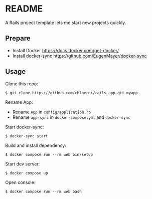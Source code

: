 # README

A Rails project template lets me start new projects quickly.

## Prepare

- Install Docker https://docs.docker.com/get-docker/
- Install docker-sync https://github.com/EugenMayer/docker-sync

## Usage

Clone this repo:

```
$ git clone https://github.com/chloerei/rails-app.git myapp
```

Rename App:

- Rename `App` in `config/application.rb`
- Rename `app-sync` in `docker-compose.yml` and `docker-sync`

Start docker-sync:

```
$ docker-sync start
```

Build and install dependency:

```
$ docker compose run --rm web bin/setup
```

Start dev server:

```
$ docker compose up
```

Open console:

```
$ docker compose run --rm web bash
```
